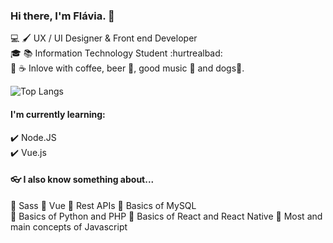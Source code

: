 ###  Hi there, I'm Flávia. 👋


💻 🖌️ UX / UI Designer & Front end Developer </br>
🎓 📚 Information Technology Student :hurtrealbad:  
💚 ☕ Inlove with coffee, beer 🍺, good music 🎵 and dogs🐶.

![Top Langs](https://github-readme-stats.vercel.app/api/top-langs/?username=bynhxx&layout=compact)

#### I'm currently learning:  
✔️ Node.JS  
✔️ Vue.js  

#### 👓 I also know something about...
🔹 Sass
🔹 Vue
🔹 Rest APIs 
🔹 Basics of MySQL   
🔹 Basics of Python and PHP
🔹 Basics of React and React Native
🔹 Most and main concepts of Javascript   

